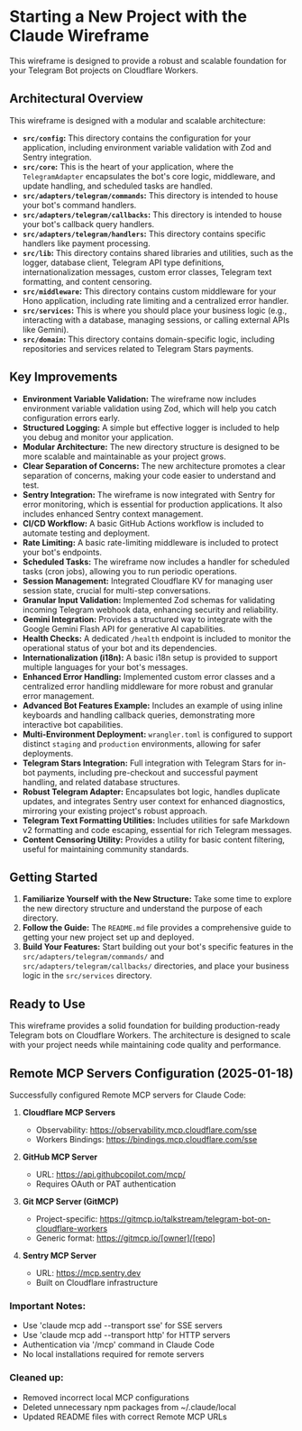 # Starting a New Project with the Claude Wireframe

This wireframe is designed to provide a robust and scalable foundation for your Telegram Bot projects on Cloudflare Workers.

## Architectural Overview

This wireframe is designed with a modular and scalable architecture:

- **`src/config`:** This directory contains the configuration for your application, including environment variable validation with Zod and Sentry integration.
- **`src/core`:** This is the heart of your application, where the `TelegramAdapter` encapsulates the bot's core logic, middleware, and update handling, and scheduled tasks are handled.
- **`src/adapters/telegram/commands`:** This directory is intended to house your bot's command handlers.
- **`src/adapters/telegram/callbacks`:** This directory is intended to house your bot's callback query handlers.
- **`src/adapters/telegram/handlers`:** This directory contains specific handlers like payment processing.
- **`src/lib`:** This directory contains shared libraries and utilities, such as the logger, database client, Telegram API type definitions, internationalization messages, custom error classes, Telegram text formatting, and content censoring.
- **`src/middleware`:** This directory contains custom middleware for your Hono application, including rate limiting and a centralized error handler.
- **`src/services`:** This is where you should place your business logic (e.g., interacting with a database, managing sessions, or calling external APIs like Gemini).
- **`src/domain`:** This directory contains domain-specific logic, including repositories and services related to Telegram Stars payments.

## Key Improvements

- **Environment Variable Validation:** The wireframe now includes environment variable validation using Zod, which will help you catch configuration errors early.
- **Structured Logging:** A simple but effective logger is included to help you debug and monitor your application.
- **Modular Architecture:** The new directory structure is designed to be more scalable and maintainable as your project grows.
- **Clear Separation of Concerns:** The new architecture promotes a clear separation of concerns, making your code easier to understand and test.
- **Sentry Integration:** The wireframe is now integrated with Sentry for error monitoring, which is essential for production applications. It also includes enhanced Sentry context management.
- **CI/CD Workflow:** A basic GitHub Actions workflow is included to automate testing and deployment.
- **Rate Limiting:** A basic rate-limiting middleware is included to protect your bot's endpoints.
- **Scheduled Tasks:** The wireframe now includes a handler for scheduled tasks (cron jobs), allowing you to run periodic operations.
- **Session Management:** Integrated Cloudflare KV for managing user session state, crucial for multi-step conversations.
- **Granular Input Validation:** Implemented Zod schemas for validating incoming Telegram webhook data, enhancing security and reliability.
- **Gemini Integration:** Provides a structured way to integrate with the Google Gemini Flash API for generative AI capabilities.
- **Health Checks:** A dedicated `/health` endpoint is included to monitor the operational status of your bot and its dependencies.
- **Internationalization (i18n):** A basic i18n setup is provided to support multiple languages for your bot's messages.
- **Enhanced Error Handling:** Implemented custom error classes and a centralized error handling middleware for more robust and granular error management.
- **Advanced Bot Features Example:** Includes an example of using inline keyboards and handling callback queries, demonstrating more interactive bot capabilities.
- **Multi-Environment Deployment:** `wrangler.toml` is configured to support distinct `staging` and `production` environments, allowing for safer deployments.
- **Telegram Stars Integration:** Full integration with Telegram Stars for in-bot payments, including pre-checkout and successful payment handling, and related database structures.
- **Robust Telegram Adapter:** Encapsulates bot logic, handles duplicate updates, and integrates Sentry user context for enhanced diagnostics, mirroring your existing project's robust approach.
- **Telegram Text Formatting Utilities:** Includes utilities for safe Markdown v2 formatting and code escaping, essential for rich Telegram messages.
- **Content Censoring Utility:** Provides a utility for basic content filtering, useful for maintaining community standards.

## Getting Started

1.  **Familiarize Yourself with the New Structure:** Take some time to explore the new directory structure and understand the purpose of each directory.
2.  **Follow the Guide:** The `README.md` file provides a comprehensive guide to getting your new project set up and deployed.
3.  **Build Your Features:** Start building out your bot's specific features in the `src/adapters/telegram/commands/` and `src/adapters/telegram/callbacks/` directories, and place your business logic in the `src/services` directory.

## Ready to Use

This wireframe provides a solid foundation for building production-ready Telegram bots on Cloudflare Workers. The architecture is designed to scale with your project needs while maintaining code quality and performance.

## Remote MCP Servers Configuration (2025-01-18)

Successfully configured Remote MCP servers for Claude Code:

1. **Cloudflare MCP Servers**
   - Observability: https://observability.mcp.cloudflare.com/sse
   - Workers Bindings: https://bindings.mcp.cloudflare.com/sse

2. **GitHub MCP Server**
   - URL: https://api.githubcopilot.com/mcp/
   - Requires OAuth or PAT authentication

3. **Git MCP Server (GitMCP)**
   - Project-specific: https://gitmcp.io/talkstream/telegram-bot-on-cloudflare-workers
   - Generic format: https://gitmcp.io/[owner]/[repo]

4. **Sentry MCP Server**
   - URL: https://mcp.sentry.dev
   - Built on Cloudflare infrastructure

### Important Notes:

- Use 'claude mcp add --transport sse' for SSE servers
- Use 'claude mcp add --transport http' for HTTP servers
- Authentication via '/mcp' command in Claude Code
- No local installations required for remote servers

### Cleaned up:

- Removed incorrect local MCP configurations
- Deleted unnecessary npm packages from ~/.claude/local
- Updated README files with correct Remote MCP URLs

